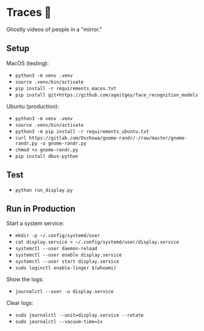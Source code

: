 # Traces 👻

Ghostly videos of people in a "mirror."


## Setup


MacOS (testing):

- `python3 -m venv .venv`
- `source .venv/bin/activate`
- `pip install -r requirements_macos.txt`
- `pip install git+https://github.com/ageitgey/face_recognition_models`


Ubuntu (production):

- `python3 -m venv .venv`
- `source .venv/bin/activate`
- `python3 -m pip install -r requirements_ubuntu.txt`
- `curl https://gitlab.com/Oschowa/gnome-randr/-/raw/master/gnome-randr.py -o gnome-randr.py`
- `chmod +x gnome-randr.py`
- `pip install dbus-python`
<!-- - `python3 -m pip install git+https://github.com/ageitgey/face_recognition_models` -->


## Test

- `python run_display.py`


## Run in Production

Start a system service:

- `mkdir -p ~/.config/systemd/user`
- `cat display.service > ~/.config/systemd/user/display.service`
- `systemctl --user daemon-reload`
- `systemctl --user enable display.service`
- `systemctl --user start display.service`
- `sudo loginctl enable-linger $(whoami)`

Show the logs:

- `journalctl --user -u display.service`

Clear logs:

- `sudo journalctl --unit=display.service --rotate`
- `sudo journalctl --vacuum-time=1s`
